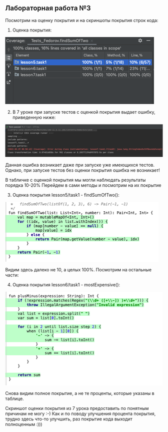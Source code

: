 ## Лабораторная работа №3

Посмотрим на оценку покрытия и на скриншоты покрытия строк кода:

1. Оценка покрытия:

![](https://github.com/Joker707/KotlinAsFirst2021/blob/master/results/Coverage/images/1.png)

2. В 7 уроке при запуске тестов с оценкой покрытия выдает ошибку, приведенную ниже:

![](https://github.com/Joker707/KotlinAsFirst2021/blob/master/results/Coverage/images/2.png)

Данная ошибка возникает даже при запуске уже имеющихся тестов.
Однако, при запуске тестов без оценки покрытия ошибка не возникает!

В табличке с оценкой покрытия мы могли наблюдать результаты порядка 10-20%
Перейдем в сами методы и посмотрим на их покрытие

3. Оценка покрытия lesson5/task1 - findSumOfTwo():

![](https://github.com/Joker707/KotlinAsFirst2021/blob/master/results/Coverage/images/lesson_5.png)

Видим здесь далеко не 10, а целых 100%. Посмотрим на остальные части:

4. Оценка покрытия lesson6/task1 - mostExpensive():

![](https://github.com/Joker707/KotlinAsFirst2021/blob/master/results/Coverage/images/lesson_6.png)

Снова видим полное покрытие, а не те проценты, которые указаны в таблице.

Скриншот оценки покрытия из 7 урока предоставить по понятным причинам не могу :-)
Как и по поводу улучшения процента покрытия, трудно здесь что-то улучшить, раз покрытие кода выходит полноценным :)))
